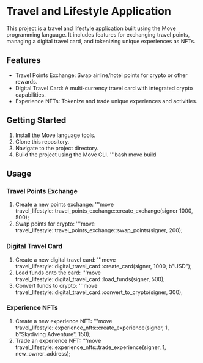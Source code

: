 # Travel and Lifestyle Application
This project is a travel and lifestyle application built using the Move programming language. It includes features for exchanging travel points, managing a digital travel card, and tokenizing unique experiences as NFTs.

## Features
- Travel Points Exchange: Swap airline/hotel points for crypto or other rewards.
- Digital Travel Card: A multi-currency travel card with integrated crypto capabilities.
- Experience NFTs: Tokenize and trade unique experiences and activities.

## Getting Started
1. Install the Move language tools.
2. Clone this repository.
3. Navigate to the project directory.
4. Build the project using the Move CLI.
   '''bash
   move build

## Usage

### Travel Points Exchange
1. Create a new points exchange:
   '''move
   travel_lifestyle::travel_points_exchange::create_exchange(signer 1000, 500);
2. Swap points for crypto:
   '''move
   travel_lifestyle::travel_points_exchange::swap_points(signer, 200);

### Digital Travel Card
1. Create a new digital travel card:
   '''move
   travel_lifestyle::digital_travel_card::create_card(signer, 1000, b"USD");
2. Load funds onto the card:
   '''move
   travel_lifestyle::digital_travel_card::load_funds(signer, 500);
3. Convert funds to crypto:
   '''move
   travel_lifestyle::digital_travel_card::convert_to_crypto(signer, 300);

### Experience NFTs
1. Create a new experience NFT:
   '''move
   travel_lifestyle::experience_nfts::create_experience(signer, 1, b"Skydiving Adventure", 150);
2. Trade an experience NFT:
   '''move
   travel_lifestyle::experience_nfts::trade_experience(signer, 1, new_owner_address);
